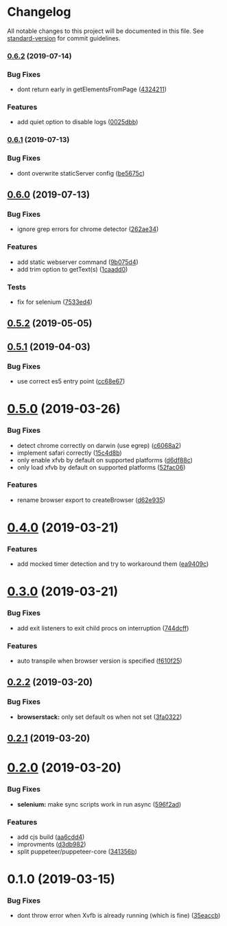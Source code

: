 # Changelog

All notable changes to this project will be documented in this file. See [standard-version](https://github.com/conventional-changelog/standard-version) for commit guidelines.

### [0.6.2](https://github.com/pimlie/tib/compare/v0.6.1...v0.6.2) (2019-07-14)


### Bug Fixes

* dont return early in getElementsFromPage ([4324211](https://github.com/pimlie/tib/commit/4324211))


### Features

* add quiet option to disable logs ([0025dbb](https://github.com/pimlie/tib/commit/0025dbb))



### [0.6.1](https://github.com/pimlie/tib/compare/v0.6.0...v0.6.1) (2019-07-13)


### Bug Fixes

* dont overwrite staticServer config ([be5675c](https://github.com/pimlie/tib/commit/be5675c))



## [0.6.0](https://github.com/pimlie/tib/compare/v0.5.2...v0.6.0) (2019-07-13)


### Bug Fixes

* ignore grep errors for chrome detector ([262ae34](https://github.com/pimlie/tib/commit/262ae34))


### Features

* add static webserver command ([9b075d4](https://github.com/pimlie/tib/commit/9b075d4))
* add trim option to getText(s) ([1caadd0](https://github.com/pimlie/tib/commit/1caadd0))


### Tests

* fix for selenium ([7533ed4](https://github.com/pimlie/tib/commit/7533ed4))



## [0.5.2](https://github.com/pimlie/tib/compare/v0.5.1...v0.5.2) (2019-05-05)



## [0.5.1](https://github.com/pimlie/tib/compare/v0.5.0...v0.5.1) (2019-04-03)


### Bug Fixes

* use correct es5 entry point ([cc68e67](https://github.com/pimlie/tib/commit/cc68e67))



# [0.5.0](https://github.com/pimlie/tib/compare/v0.4.0...v0.5.0) (2019-03-26)


### Bug Fixes

* detect chrome correctly on darwin (use egrep) ([c6068a2](https://github.com/pimlie/tib/commit/c6068a2))
* implement safari correctly ([15c4d8b](https://github.com/pimlie/tib/commit/15c4d8b))
* only enable xfvb by default on supported platforms ([d6df88c](https://github.com/pimlie/tib/commit/d6df88c))
* only load xfvb by default on supported platforms ([52fac06](https://github.com/pimlie/tib/commit/52fac06))


### Features

* rename browser export to createBrowser ([d62e935](https://github.com/pimlie/tib/commit/d62e935))



# [0.4.0](https://github.com/pimlie/tib/compare/v0.3.0...v0.4.0) (2019-03-21)


### Features

* add mocked timer detection and try to workaround them ([ea9409c](https://github.com/pimlie/tib/commit/ea9409c))



# [0.3.0](https://github.com/pimlie/tib/compare/v0.2.2...v0.3.0) (2019-03-21)


### Bug Fixes

* add exit listeners to exit child procs on interruption ([744dcff](https://github.com/pimlie/tib/commit/744dcff))


### Features

* auto transpile when browser version is specified ([f610f25](https://github.com/pimlie/tib/commit/f610f25))



## [0.2.2](https://github.com/pimlie/tib/compare/v0.2.1...v0.2.2) (2019-03-20)


### Bug Fixes

* **browserstack:** only set default os when not set ([3fa0322](https://github.com/pimlie/tib/commit/3fa0322))



## [0.2.1](https://github.com/pimlie/tib/compare/v0.2.0...v0.2.1) (2019-03-20)



# [0.2.0](https://github.com/pimlie/tib/compare/v0.1.0...v0.2.0) (2019-03-20)


### Bug Fixes

* **selenium:** make sync scripts work in run async ([596f2ad](https://github.com/pimlie/tib/commit/596f2ad))


### Features

* add cjs build ([aa6cdd4](https://github.com/pimlie/tib/commit/aa6cdd4))
* improvments ([d3db982](https://github.com/pimlie/tib/commit/d3db982))
* split puppeteer/puppeteer-core ([341356b](https://github.com/pimlie/tib/commit/341356b))



# 0.1.0 (2019-03-15)


### Bug Fixes

* dont throw error when Xvfb is already running (which is fine) ([35eaccb](https://github.com/pimlie/tib/commit/35eaccb))
